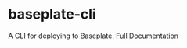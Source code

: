 # baseplate-cli

A CLI for deploying to Baseplate. [Full Documentation](https://baseplate.cloud/docs/deployments/cli)

